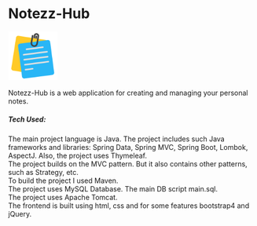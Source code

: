 # Notezz-Hub
<p>
  <img src="https://github.com/pavan-005/Notezz-Hub/blob/main/src/main/resources/static/assets/img/logo.png" width="100" alt="logo.png">
</p>

Notezz-Hub is a web application for creating and managing your personal notes.

<h5>Tech Used:</h5>
The main project language is Java. The project includes such Java frameworks and libraries: Spring Data, Spring MVC, Spring Boot, Lombok, AspectJ. Also, the project uses Thymeleaf.<br>
The project builds on the MVC pattern. But it also contains other patterns, such as Strategy, etc.<br>
To build the project I used Maven.<br>
The project uses MySQL Database. The main DB script main.sql.<br>
The project uses Apache Tomcat.<br>
The frontend is built using html, css and for some features bootstrap4 and jQuery.<br>

